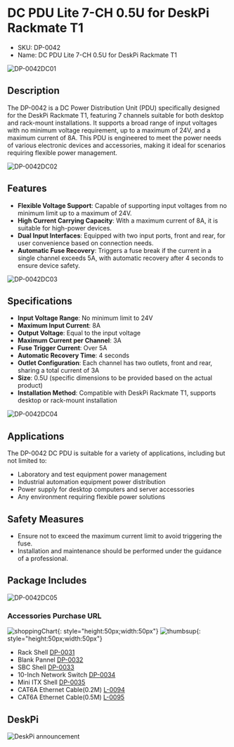 # DC PDU Lite 7-CH 0.5U for DeskPi Rackmate T1 

* SKU: DP-0042 
* Name: DC PDU Lite 7-CH 0.5U for DeskPi Rackmate T1 

![DP-0042DC01](./imgs/rackmateT1/DP-0042-1.jpg)

## Description
The DP-0042 is a DC Power Distribution Unit (PDU) specifically designed for the DeskPi Rackmate T1, featuring 7 channels suitable for both desktop and rack-mount installations. It supports a broad range of input voltages with no minimum voltage requirement, up to a maximum of 24V, and a maximum current of 8A. This PDU is engineered to meet the power needs of various electronic devices and accessories, making it ideal for scenarios requiring flexible power management.

![DP-0042DC02](./imgs/rackmateT1/DP-0042-2.jpg)

## Features

- **Flexible Voltage Support**: Capable of supporting input voltages from no minimum limit up to a maximum of 24V.
- **High Current Carrying Capacity**: With a maximum current of 8A, it is suitable for high-power devices.
- **Dual Input Interfaces**: Equipped with two input ports, front and rear, for user convenience based on connection needs.
- **Automatic Fuse Recovery**: Triggers a fuse break if the current in a single channel exceeds 5A, with automatic recovery after 4 seconds to ensure device safety.

![DP-0042DC03](./imgs/rackmateT1/DP-0042-3.jpg)

## Specifications
- **Input Voltage Range**: No minimum limit to 24V
- **Maximum Input Current**: 8A
- **Output Voltage**: Equal to the input voltage
- **Maximum Current per Channel**: 3A
- **Fuse Trigger Current**: Over 5A
- **Automatic Recovery Time**: 4 seconds
- **Outlet Configuration**: Each channel has two outlets, front and rear, sharing a total current of 3A
- **Size**: 0.5U (specific dimensions to be provided based on the actual product)
- **Installation Method**: Compatible with DeskPi Rackmate T1, supports desktop or rack-mount installation

![DP-0042DC04](./imgs/rackmateT1/DP-0042-4.jpg)

## Applications
The DP-0042 DC PDU is suitable for a variety of applications, including but not limited to:
- Laboratory and test equipment power management
- Industrial automation equipment power distribution
- Power supply for desktop computers and server accessories
- Any environment requiring flexible power solutions

## Safety Measures
- Ensure not to exceed the maximum current limit to avoid triggering the fuse.
- Installation and maintenance should be performed under the guidance of a professional.

## Package Includes 

![DP-0042DC05](./imgs/rackmateT1/DP-0042-packagelist.jpg)

### Accessories Purchase URL

![shoppingChart](./imgs/picomate/shoppingchart.jpg){: style="height:50px;width:50px"}
![thumbsup](./imgs/rackmateT1/update/thumbsup.png){: style="height:50px;width:50px"}

* Rack Shell [DP-0031](https://deskpi.com/collections/deskpi-rack-mate/products/deskpi)
* Blank Pannel [DP-0032](https://deskpi.com/collections/deskpi-rack-mate/products/deskpi-accessories-blank-pannel)
* SBC Shell [DP-0033](https://deskpi.com/collections/deskpi-rack-mate/products/deskpi-accessories-sbc-shell)
* 10-Inch Network Switch [DP-0034](https://deskpi.com/collections/deskpi-rack-mate/products/deskpi-rackmate-accessory-10-inch-network-switch)
* Mini ITX Shell [DP-0035](https://deskpi.com/collections/deskpi-rack-mate/products/deskpi-rackmate-accessory-mini-itx-shell)
* CAT6A Ethernet Cable(0.2M) [L-0094](https://deskpi.com/collections/new-arrival/products/4-pack-3-8mm-0-2m-snagless-short-shielded-cat6a-ethernet-cable) 
* CAT6A Ethernet Cable(0.5M) [L-0095](https://deskpi.com/collections/new-arrival/products/4-pack-3-8mm-0-5m-snagless-short-shielded-cat6a-ethernet-cable) 

## DeskPi 
![DeskPi announcement](./imgs/rackmateT1/update/DP-0022-16.png)

